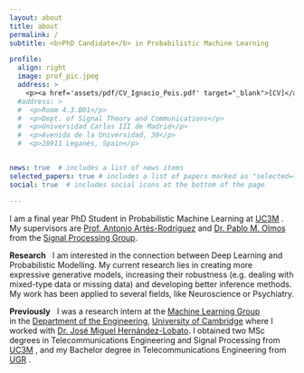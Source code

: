 ```yaml
---
layout: about
title: about
permalink: /
subtitle: <b>PhD Candidate</b> in Probabilistic Machine Learning

profile:
  align: right
  image: prof_pic.jpeg
  address: >
    <p><a href='assets/pdf/CV_Ignacio_Peis.pdf' target="_blank">[CV]</a></p>
  #address: >
  #  <p>Room 4.3.B01</p> 
  #  <p>Dept. of Signal Theory and Communications</p>
  #  <p>Universidad Carlos III de Madrid</p>
  #  <p>Avenida de la Universidad, 30</p>
  #  <p>28911 Leganés, Spain</p>


news: true  # includes a list of news items
selected_papers: true # includes a list of papers marked as "selected={true}"
social: true  # includes social icons at the bottom of the page

---
```


I am a final year PhD Student in Probabilistic Machine Learning at <a href='https://www.uc3m.es/home'>UC3M</a> . My supervisors are 
  <a href='https://www.tsc.uc3m.es/~antonio/antonio_artes/Home.html'>Prof. Antonio Artés-Rodríguez</a> 
and 
  <a href='https://www.tsc.uc3m.es/~olmos/'>Dr. Pablo M. Olmos</a> 
from the 
  <a href='https://gts.tsc.uc3m.es/'>Signal Processing Group</a>. 


<strong>Research</strong> 
&nbsp;
I am interested in the 
connection between Deep Learning and Probabilistic Modelling. My current research lies in creating more 
expressive generative models, increasing their robustness (e.g. dealing with mixed-type data or 
missing data) and developing better inference methods. My work has been applied to several fields, 
like Neuroscience or Psychiatry.

<strong>Previously</strong> 
&nbsp;
I was a research intern at the 
  <a href='http://mlg.eng.cam.ac.uk/'>Machine Learning Group</a>  
in the 
  <a href='http://www.eng.cam.ac.uk/'>Department of the Engineering</a>,
  <a href='https://www.cam.ac.uk/'>University of Cambridge</a>
  where I worked with
  <a href='https://jmhl.org/'>Dr. José Miguel Hernández-Lobato</a>.
  I obtained two MSc degrees in Telecommunications Engineering and Signal Processing from 
  <a href='https://www.uc3m.es/home'>UC3M</a> 
, and my Bachelor degree in Telecommunications Engineering from 
  <a href='https://www.ugr.es/en'>UGR</a> 
.